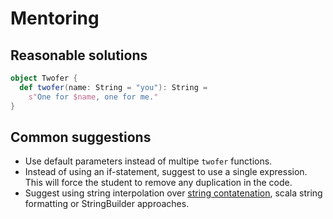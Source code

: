# Mentoring

## Reasonable solutions

```scala
object Twofer {
  def twofer(name: String = "you"): String =
    s"One for $name, one for me."
}
```

## Common suggestions

- Use default parameters instead of multipe `twofer` functions.
- Instead of using an if-statement, suggest to use a single expression. This will force the student to remove any duplication in the code.
- Suggest using string interpolation over [string contatenation](https://docs.scala-lang.org/overviews/core/string-interpolation.html), scala string formatting or StringBuilder approaches.